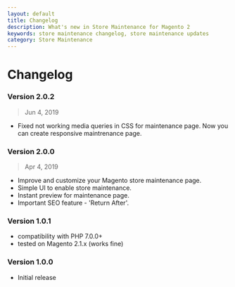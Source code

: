 ```yaml
---
layout: default
title: Changelog
description: What's new in Store Maintenance for Magento 2
keywords: store maintenance changelog, store maintenance updates
category: Store Maintenance
---
```


# Changelog

### Version 2.0.2

> Jun 4, 2019

 -  Fixed not working media queries in CSS for maintenance page. Now you can create responsive maintrenance page. 

### Version 2.0.0

> Apr 4, 2019

 -  Improve and customize your Magento store maintenance page.
 -  Simple UI to enable store maintenance.
 -  Instant preview for maintenance page.
 -  Important SEO feature - 'Return After'.

### Version 1.0.1

 -  compatibility with PHP 7.0.0+
 -  tested on Magento 2.1.x (works fine)

### Version 1.0.0

 -  Initial release
